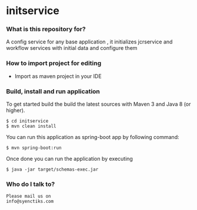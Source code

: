 # initservice #

### What is this repository for? ###
A config service for any base application , it initializes jcrservice and workflow services with initial data and configure them

### How to import project for editing ###

* Import as maven project in your IDE

### Build, install and run application ###

To get started build the build the latest sources with Maven 3 and Java 8 
(or higher). 

	$ cd initservice
	$ mvn clean install 

You can run this application as spring-boot app by following command:

	$ mvn spring-boot:run

Once done you can run the application by executing

	$ java -jar target/schemas-exec.jar


### Who do I talk to? ###
	Please mail us on
	info@syenctiks.com
